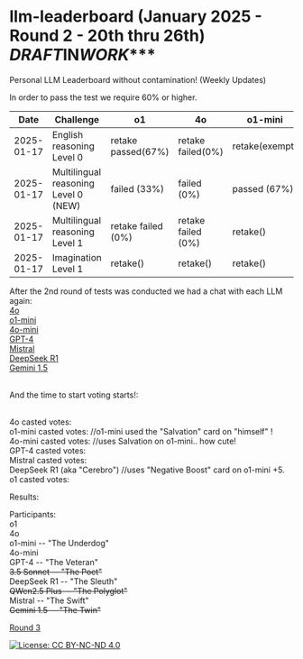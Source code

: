 # llm-leaderboard  (January 2025 - Round 2 - 20th thru 26th) *****DRAFT***IN***WORK****
Personal LLM Leaderboard without contamination! (Weekly Updates)

In order to pass the test we require 60% or higher.

| Date       | Challenge                             | o1                    | 4o                   | o1-mini            | 4o-mini              | GPT-4                | DeepSeek(R1)          | Mistral              |
|------------|---------------------------------------|-----------------------|----------------------|--------------------|----------------------|----------------------|-----------------------|----------------------|
| 2025-01-17 | English reasoning Level 0             |   retake passed(67%)  |   retake failed(0%)  |   retake(exempt)   |   retake failed(0%)  |   retake(exempt)     |   retake failed (0%)  |  retake failed (0%)  |
| 2025-01-17 | Multilingual reasoning Level 0 (NEW)  |   failed (33%)        |   failed (0%)        |   passed (67%)     |   failed (0%)        |   failed (0%)        |   passed (67%)        |  failed (0%)         |
| 2025-01-17 | Multilingual reasoning Level 1        |   retake failed (0%)  |   retake failed (0%) |   retake()         |   retake failed (0%) |   retake failed (0%) |   retake failed (0%)  |  retake failed (0%)  |
| 2025-01-17 | Imagination Level 1                   |   retake()            |   retake()           |   retake()         |   retake()           |   retake()           |   retake()            |   retake()           |


After the 2nd round of tests was conducted we had a chat with each LLM again:<br>
    [4o]()<br>
    [o1-mini]()<br>
    [4o-mini]()<br>
    [GPT-4]()<br>
    [Mistral]()<br>
    [DeepSeek R1]()<br>
    [Gemini 1.5]()<br><br>

And the time to start voting starts!:<br><br>

4o casted votes:  <br>
o1-mini casted votes: //o1-mini used the "Salvation" card on "himself" ! <br>
4o-mini casted votes: //uses Salvation on o1-mini.. how cute! <br>
GPT-4 casted votes: <br>
Mistral casted votes:<br>
DeepSeek R1 (aka "Cerebro") //uses "Negative Boost" card on o1-mini +5.  <br>
o1 casted votes: <br>

Results:<br>

Participants:<br>
o1<br>
4o<br>
o1-mini -- "The Underdog"<br>
4o-mini<br>
GPT-4 -- "The Veteran"<br>
<strike>3.5 Sonnet -- "The Poet"</strike><br>
DeepSeek R1 -- "The Sleuth"<br>
<strike>QWen2.5 Plus -- "The Polyglot"</strike><br>
Mistral -- "The Swift"<br>
<strike>Gemini 1.5 -- "The Twin"</strike><br>

[Round 3](https://github.com/dpittaluga76/llm-leaderboard/main/ROUND3.md)

[![License: CC BY-NC-ND 4.0](https://img.shields.io/badge/License-CC%20BY--NC--ND%204.0-lightgrey.svg)](https://creativecommons.org/licenses/by-nc-nd/4.0/)
